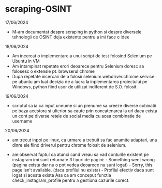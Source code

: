 # scraping-OSINT

17/06/2024

- M-am documentat despre scraping in python si despre diversele tehnologii de OSINT
deja existente pentru a imi face o idee

18/06/2024

- Am incercat o implementare a unui script de test folosind Selenium pe Ubuntu in VM
- Am intampinat repetate erori deoarece pentru Selenium doresc sa folosesc o extensie pt. browserul chrome
- Dupa repetate incercari de a folosii selenium.webdriver.chrome.service pe ubuntu am luat decizia de a lucra la inplementarea proiectului pe Windows, python fiind usor de utilizat indiferent de S.O. folosit. 

19/06/2024

- scriptul sa ia ca input unnume si un prenume sa creeze diverse cobinatii pe baza acestora si ulterior sa caute prin concatenarea la url daca exista un cont pe diverse retele de social media cu acea combinatie de username

20/06/2024

- am trecut inpoi pe linux, ca urmare a trebuit sa fac anumite adaptari, una dinre ele fiind driverul pentru chrome folosit de selenium.

- am observat faptul ca atunci cand vreau sa vad conturile existent pe instagram imi sunt returnate 3 tipuri de pagini:
        - Something went wrong (pagina exista dar nu o pot vedea deoarece nu sunt logat)
        - Sorry, this page isn't available. (daca profilul nu exista)
        - Profilul efectiv daca sunt logat si acesta exista
        Asa ca am conceput functia check_instagram_profile pentru a gestiona cazurile corect.
